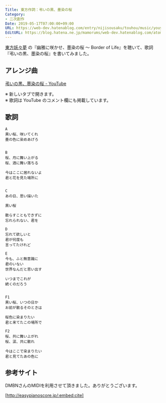 ```yaml
---
Title: 東方作詞：弔いの黒、墨染の桜
Category:
- 二次創作
Date: 2019-05-17T07:00:00+09:00
URL: https://web-dev.hatenablog.com/entry/nijisousaku/touhou/music/youyoumu/tomurai
EditURL: https://blog.hatena.ne.jp/mamorums/web-dev.hatenablog.com/atom/entry/17680117127119168274
---
```


[東方妖々夢](https://www16.big.or.jp/~zun/html/th07.html) の『幽雅に咲かせ、墨染の桜 ～ Border of Life』を聴いて、歌詞『弔いの黒、墨染の桜』を書いてみました。


## アレンジ曲
<a target="_blank" href="https://www.youtube.com/watch?v=8tkWtWK8xKc">弔いの黒、墨染の桜 - YouTube</a>

※ 新しいタブで開きます。  
※ 歌詞は YouTube のコメント欄にも掲載しています。


## 歌詞
```
A
黒い桜、咲いてくれ
墨の色に染めあげろ


B
桜、月に舞い上がる
桜、酒に舞い落ちる

今はここに居れないよ
君と花を見た場所に


C
あの日、思い描いた

黒い桜

散らすこともできずに
忘れられない、君を

D
忘れて欲しいと
君が何度も
言ってたけれど

E
今も、ふと無意識に
君のいない
世界なんだと思い出す

いつまでこれが
続くのだろう


F1
黒い桜、いつの日か
お前が散るそのときは

桜色に染まりたい
君と来てたこの場所で

F2
桜、共に舞い上がれ
桜、涙、共に散れ 

今はここで染まりたい
君と見てたあの色に
```


## 参考サイト
DMBNさんのMIDIを利用させて頂きました。ありがとうございます。

[http://easypianoscore.jp/:embed:cite]

